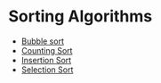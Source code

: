 # Sorting Algorithms

- [Bubble sort](https://github.com/VitaliiKhomiakov/Sorting_Algorithms/blob/main/bubble_sort.php)
- [Counting Sort](https://github.com/VitaliiKhomiakov/Sorting_Algorithms/blob/main/counting_sort.php)
- [Insertion Sort](https://github.com/VitaliiKhomiakov/Sorting_Algorithms/blob/main/insertion_sort.php)
- [Selection Sort](https://github.com/VitaliiKhomiakov/Sorting_Algorithms/blob/main/selection_sort.php)

